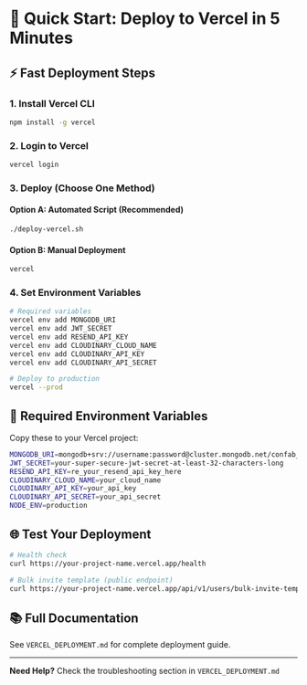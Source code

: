 # 🚀 Quick Start: Deploy to Vercel in 5 Minutes

## ⚡ Fast Deployment Steps

### 1. Install Vercel CLI
```bash
npm install -g vercel
```

### 2. Login to Vercel
```bash
vercel login
```

### 3. Deploy (Choose One Method)

#### Option A: Automated Script (Recommended)
```bash
./deploy-vercel.sh
```

#### Option B: Manual Deployment
```bash
vercel
```

### 4. Set Environment Variables
```bash
# Required variables
vercel env add MONGODB_URI
vercel env add JWT_SECRET
vercel env add RESEND_API_KEY
vercel env add CLOUDINARY_CLOUD_NAME
vercel env add CLOUDINARY_API_KEY
vercel env add CLOUDINARY_API_SECRET

# Deploy to production
vercel --prod
```

## 🔑 Required Environment Variables

Copy these to your Vercel project:

```bash
MONGODB_URI=mongodb+srv://username:password@cluster.mongodb.net/confab_lms
JWT_SECRET=your-super-secure-jwt-secret-at-least-32-characters-long
RESEND_API_KEY=re_your_resend_api_key_here
CLOUDINARY_CLOUD_NAME=your_cloud_name
CLOUDINARY_API_KEY=your_api_key
CLOUDINARY_API_SECRET=your_api_secret
NODE_ENV=production
```

## 🌐 Test Your Deployment

```bash
# Health check
curl https://your-project-name.vercel.app/health

# Bulk invite template (public endpoint)
curl https://your-project-name.vercel.app/api/v1/users/bulk-invite-template
```

## 📚 Full Documentation

See `VERCEL_DEPLOYMENT.md` for complete deployment guide.

---

**Need Help?** Check the troubleshooting section in `VERCEL_DEPLOYMENT.md`

